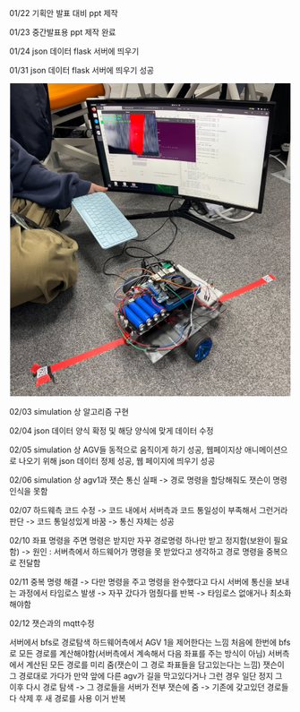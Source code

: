 01/22 기획안 발표 대비 ppt 제작

01/23 중간발표용 ppt 제작 완료

01/24 json 데이터 flask 서버에 띄우기

01/31 json 데이터 flask 서버에 띄우기 성공

![alt text](image.png)

02/03 simulation 상 알고리즘 구현

02/04 json 데이터 양식 확정 및 해당 양식에 맞게 데이터 수정

02/05 simulation 상 AGV들 동적으로 움직이게 하기 성공, 웹페이지상 애니메이션으로 나오기 위해 json 데이터 정제 성공, 웹 페이지에 띄우기 성공

02/06 simulation 상 agv1과 잿슨 통신 실패 -> 경로 명령을 할당해줘도 잿슨이 명령 인식을 못함

02/07 하드웨측 코드 수정 -> 코드 내에서 서버측과 코드 통일성이 부족해서 그런거라 판단 -> 코드 통일성있게 바꿈 -> 통신 자체는 성공

02/10 좌표 명령을 주면 명령은 받지만 자꾸 경로명령 하나만 받고 정지함(보완이 필요함) -> 원인 : 서버측에서 하드웨어가 명령을 못 받았다고 생각하고 경로 명령을 중복으로 전달함

02/11 중복 명령 해결 -> 다만 명령을 주고 명령을 완수했다고 다시 서버에 통신을 보내는 과정에서 타임로스 발생 -> 자꾸 갔다가 멈췄다를 반복 -> 타임로스 없애거나 최소화 해야함 


02/12 잿슨과의 mqtt수정

서버에서 bfs로 경로탐색
하드웨어측에서 AGV 1을 제어한다는 느낌
처음에 한번에 bfs로 모든 경로를 계산해야함(서버측에서 계속해서 다음 좌표를 주는 방식이 아님)
서버측에서 계산된 모든 경로를 미리 줌(잿슨이 그 경로 좌표들을 담고있는다는 느낌)
잿슨이 그 경로대로 가다가 만약 앞에 다른 agv가 길을 막고있다거나 그런 경우 일단 정지
그 이후 다시 경로 탐색 -> 그 경로들을 서버가 전부 잿슨에 줌
-> 기존에 갖고있던 경로들 다 삭제 후 새 경로를 사용
이거 반복